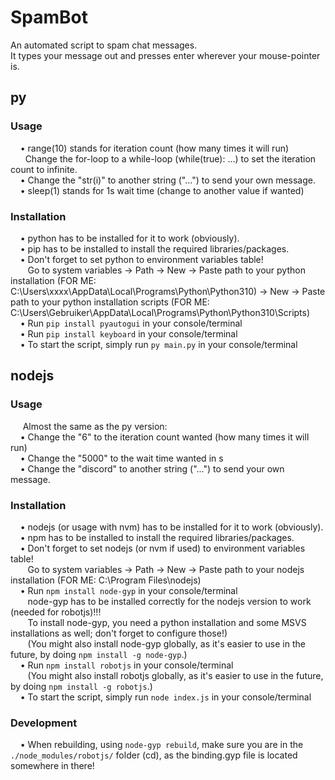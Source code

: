 # SpamBot  
An automated script to spam chat messages.  
It types your message out and presses enter wherever your mouse-pointer is.  
  
## py  
### Usage  
&nbsp;&nbsp;&nbsp;&nbsp;&bull; range(10) stands for iteration count (how many times it will run)  
&nbsp;&nbsp;&nbsp;&nbsp;&nbsp;&nbsp;Change the for-loop to a while-loop (while(true): ...) to set the iteration count to infinite.  
&nbsp;&nbsp;&nbsp;&nbsp;&bull; Change the "str(i)" to another string ("...") to send your own message.  
&nbsp;&nbsp;&nbsp;&nbsp;&bull; sleep(1) stands for 1s wait time (change to another value if wanted)
### Installation  
&nbsp;&nbsp;&nbsp;&nbsp;&bull; python has to be installed for it to work (obviously).  
&nbsp;&nbsp;&nbsp;&nbsp;&bull; pip has to be installed to install the required libraries/packages.  
&nbsp;&nbsp;&nbsp;&nbsp;&bull; Don't forget to set python to environment variables table!  
&nbsp;&nbsp;&nbsp;&nbsp;&nbsp;&nbsp; Go to system variables -> Path -> New -> Paste path to your python installation (FOR ME: C:\Users\xxxx\AppData\Local\Programs\Python\Python310\) -> New -> Paste path to your python installation scripts (FOR ME: C:\Users\Gebruiker\AppData\Local\Programs\Python\Python310\Scripts\)  
&nbsp;&nbsp;&nbsp;&nbsp;&bull; Run `pip install pyautogui` in your console/terminal  
&nbsp;&nbsp;&nbsp;&nbsp;&bull; Run `pip install keyboard` in your console/terminal  
&nbsp;&nbsp;&nbsp;&nbsp;&bull; To start the script, simply run `py main.py` in your console/terminal  
  
## nodejs  
### Usage  
&nbsp;&nbsp;&nbsp;&nbsp; Almost the same as the py version:  
&nbsp;&nbsp;&nbsp;&nbsp;&bull; Change the "6" to the iteration count wanted (how many times it will run)  
&nbsp;&nbsp;&nbsp;&nbsp;&bull; Change the "5000" to the wait time wanted in s  
&nbsp;&nbsp;&nbsp;&nbsp;&bull; Change the "discord" to another string ("...") to send your own message.  
### Installation  
&nbsp;&nbsp;&nbsp;&nbsp;&bull; nodejs (or usage with nvm) has to be installed for it to work (obviously).  
&nbsp;&nbsp;&nbsp;&nbsp;&bull; npm has to be installed to install the required libraries/packages.  
&nbsp;&nbsp;&nbsp;&nbsp;&bull; Don't forget to set nodejs (or nvm if used) to environment variables table!  
&nbsp;&nbsp;&nbsp;&nbsp;&nbsp;&nbsp; Go to system variables -> Path -> New -> Paste path to your nodejs installation (FOR ME: C:\Program Files\nodejs)  
&nbsp;&nbsp;&nbsp;&nbsp;&bull; Run `npm install node-gyp` in your console/terminal  
&nbsp;&nbsp;&nbsp;&nbsp;&nbsp;&nbsp; node-gyp has to be installed correctly for the nodejs version to work (needed for robotjs)!!!  
&nbsp;&nbsp;&nbsp;&nbsp;&nbsp;&nbsp; To install node-gyp, you need a python installation and some MSVS installations as well; don't forget to configure those!)  
&nbsp;&nbsp;&nbsp;&nbsp;&nbsp;&nbsp; (You might also install node-gyp globally, as it's easier to use in the future, by doing `npm install -g node-gyp`.)  
&nbsp;&nbsp;&nbsp;&nbsp;&bull; Run `npm install robotjs` in your console/terminal  
&nbsp;&nbsp;&nbsp;&nbsp;&nbsp;&nbsp; (You might also install robotjs globally, as it's easier to use in the future, by doing `npm install -g robotjs`.)  
&nbsp;&nbsp;&nbsp;&nbsp;&bull; To start the script, simply run `node index.js` in your console/terminal  
### Development  
&nbsp;&nbsp;&nbsp;&nbsp;&bull; When rebuilding, using `node-gyp rebuild`, make sure you are in the `./node_modules/robotjs/` folder (cd), as the binding.gyp file is located somewhere in there!  
